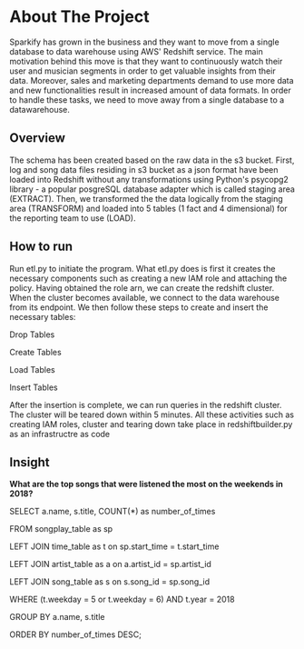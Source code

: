 <h1>About The Project</h1>
<p>Sparkify has grown in the business and they want to move from a single database to data warehouse using AWS' Redshift service. The main motivation behind this move is that they want to continuously watch their user and musician segments in order to get valuable insights from their data. Moreover, sales and marketing departments demand to use more data and new functionalities result in increased amount of data formats. In order to handle these tasks, we need to move away from a single database to a datawarehouse.</p>
<h2>Overview</h2>
<p>The schema has been created based on the raw data in the s3 bucket. First, log and song data files residing in s3 bucket as a json format have been loaded into Redshift without any transformations using Python's psycopg2 library - a popular posgreSQL database adapter which is called staging area (EXTRACT). Then, we transformed the the data logically from the staging area (TRANSFORM) and loaded into 5 tables (1 fact and 4 dimensional) for the reporting team to use (LOAD).</p>
<h2>How to run</h2>
<p>Run etl.py to initiate the program. What etl.py does is first it creates the necessary components such as creating a new IAM role and attaching the policy. Having obtained the role arn, we can create the redshift cluster. When the cluster becomes available, we connect to the data warehouse from its endpoint. We then follow these steps to create and insert the necessary tables:</p>
<p>Drop Tables</p>
<p>Create Tables</p>
<p>Load Tables</p>
<p>Insert Tables</p>
<p>After the insertion is complete, we can run queries in the redshift cluster. The cluster will be teared down within 5 minutes. All these activities such as creating IAM roles, cluster and tearing down take place in redshiftbuilder.py as an infrastructre as code</p>
<h2>Insight</h2>
<p><b>What are the top songs that were listened the most on the weekends in 2018?</b></p>
<p>SELECT a.name, s.title, COUNT(*) as number_of_times 
<p> FROM songplay_table as sp </p> 
<p>LEFT JOIN time_table as t on sp.start_time = t.start_time</p>
<p>LEFT JOIN artist_table as a on a.artist_id = sp.artist_id</p>
<p>LEFT JOIN song_table as s on s.song_id = sp.song_id</p>
<p>WHERE (t.weekday = 5 or t.weekday = 6) AND t.year = 2018</p>
<p>GROUP BY a.name, s.title</p>
<p>ORDER BY number_of_times DESC;</p>


